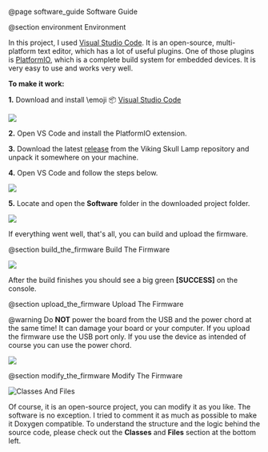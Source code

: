 @page software_guide Software Guide

@section environment Environment

In this project, I used [Visual Studio Code](https://code.visualstudio.com/). It is an
open-source, multi-platform text editor, which has a lot of useful plugins. One of
those plugins is [PlatformIO](https://platformio.org/), which is a complete build system
for embedded devices. It is very easy to use and works very well.

__To make it work:__

__1.__ Download and install \emoji :package: [Visual Studio Code](https://code.visualstudio.com/)

![](platformio_install.png)

__2.__ Open VS Code and install the PlatformIO extension.

__3.__ Download the latest [release](https://github.com/dani007200964/Viking-Skull-Lamp/releases)
from the Viking Skull Lamp repository and unpack it somewhere on your machine.

__4.__ Open VS Code and follow the steps below.

![](vscode_open_pt1.png)

__5.__ Locate and open the __Software__ folder in the downloaded project folder.

![](vscode_open_pt2.png)

If everything went well, that's all, you can build and upload the firmware.

@section build_the_firmware Build The Firmware

![](vscode_build.png)

After the build finishes you should see a big green __[SUCCESS]__ on the console.

@section upload_the_firmware Upload The Firmware

@warning Do __NOT__ power the board from the USB and the power chord at the same
time! It can damage your board or your computer. If you upload the firmware use
the USB port only. If you use the device as intended of course you can use the
power chord.

![](vscode_upload.png)

@section modify_the_firmware Modify The Firmware

![Classes And Files](classes_files_section.png)

Of course, it is an open-source project, you can modify it as you like. The software
is no exception. I tried to comment it as much as possible to make it Doxygen compatible.
To understand the structure and the logic behind the source code, please check out
the __Classes__ and __Files__ section at the bottom left.
